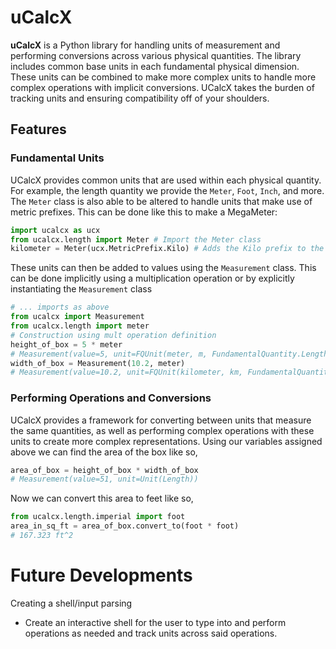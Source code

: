 # uCalcX

**uCalcX** is a Python library for handling units of measurement and performing conversions across various physical quantities. The library includes common base units in each fundamental physical dimension. These units can be combined to make more complex units to handle more complex operations with implicit conversions. UCalcX takes the burden of tracking units and ensuring compatibility off of your shoulders.

## Features
### Fundamental Units
UCalcX provides common units that are used within each physical quantity. For example, the length quantity we provide the `Meter`, `Foot`, `Inch`, and more. The `Meter` class is also able to be altered to handle units that make use of metric prefixes. This can be done like this to make a MegaMeter:

```python
import ucalcx as ucx
from ucalcx.length import Meter # Import the Meter class
kilometer = Meter(ucx.MetricPrefix.Kilo) # Adds the Kilo prefix to the Meter base unit
```

These units can then be added to values using the `Measurement` class. This can be done implicitly using a multiplication operation or by explicitly instantiating the `Measurement` class

```python
# ... imports as above
from ucalcx import Measurement
from ucalcx.length import meter
# Construction using mult operation definition
height_of_box = 5 * meter
# Measurement(value=5, unit=FQUnit(meter, m, FundamentalQuantity.Length))
width_of_box = Measurement(10.2, meter)
# Measurement(value=10.2, unit=FQUnit(kilometer, km, FundamentalQuantity.Length))
```
### Performing Operations and Conversions
UCalcX provides a framework for converting between units that measure the same quantities, as well as performing complex operations with these units to create more complex representations. Using our variables assigned above we can find the area of the box like so,

```python
area_of_box = height_of_box * width_of_box
# Measurement(value=51, unit=Unit(Length))
```

Now we can convert this area to feet like so,
```python
from ucalcx.length.imperial import foot
area_in_sq_ft = area_of_box.convert_to(foot * foot)
# 167.323 ft^2
```

# Future Developments
Creating a shell/input parsing
- Create an interactive shell for the user to type into and perform operations as needed and track units across said operations.
